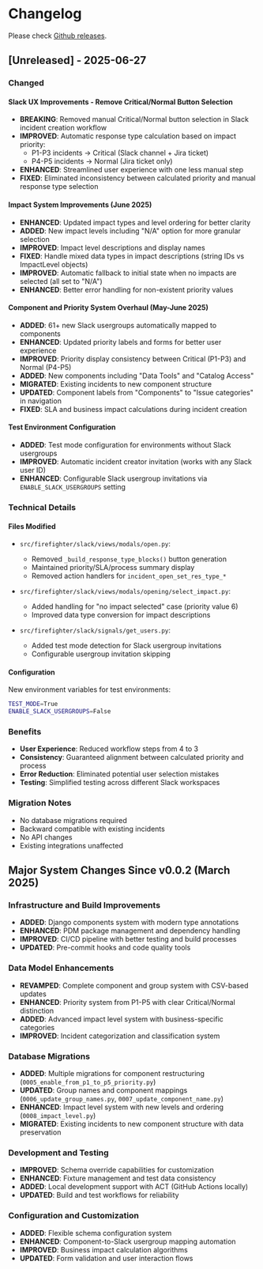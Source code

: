 # Changelog

Please check [Github releases](https://github.com/ManoManoTech/firefighter-incident/releases).

## [Unreleased] - 2025-06-27

### Changed

#### Slack UX Improvements - Remove Critical/Normal Button Selection

- **BREAKING**: Removed manual Critical/Normal button selection in Slack incident creation workflow
- **IMPROVED**: Automatic response type calculation based on impact priority:
  - P1-P3 incidents → Critical (Slack channel + Jira ticket)
  - P4-P5 incidents → Normal (Jira ticket only)
- **ENHANCED**: Streamlined user experience with one less manual step
- **FIXED**: Eliminated inconsistency between calculated priority and manual response type selection

#### Impact System Improvements (June 2025)

- **ENHANCED**: Updated impact types and level ordering for better clarity
- **ADDED**: New impact levels including "N/A" option for more granular selection
- **IMPROVED**: Impact level descriptions and display names
- **FIXED**: Handle mixed data types in impact descriptions (string IDs vs ImpactLevel objects)
- **IMPROVED**: Automatic fallback to initial state when no impacts are selected (all set to "N/A")
- **ENHANCED**: Better error handling for non-existent priority values

#### Component and Priority System Overhaul (May-June 2025)

- **ADDED**: 61+ new Slack usergroups automatically mapped to components
- **ENHANCED**: Updated priority labels and forms for better user experience
- **IMPROVED**: Priority display consistency between Critical (P1-P3) and Normal (P4-P5)
- **ADDED**: New components including "Data Tools" and "Catalog Access"
- **MIGRATED**: Existing incidents to new component structure
- **UPDATED**: Component labels from "Components" to "Issue categories" in navigation
- **FIXED**: SLA and business impact calculations during incident creation

#### Test Environment Configuration

- **ADDED**: Test mode configuration for environments without Slack usergroups
- **IMPROVED**: Automatic incident creator invitation (works with any Slack user ID)
- **ENHANCED**: Configurable Slack usergroup invitations via `ENABLE_SLACK_USERGROUPS` setting

### Technical Details

#### Files Modified

- `src/firefighter/slack/views/modals/open.py`:
  - Removed `_build_response_type_blocks()` button generation
  - Maintained priority/SLA/process summary display
  - Removed action handlers for `incident_open_set_res_type_*`

- `src/firefighter/slack/views/modals/opening/select_impact.py`:
  - Added handling for "no impact selected" case (priority value 6)
  - Improved data type conversion for impact descriptions

- `src/firefighter/slack/signals/get_users.py`:
  - Added test mode detection for Slack usergroup invitations
  - Configurable usergroup invitation skipping

#### Configuration

New environment variables for test environments:

```bash
TEST_MODE=True
ENABLE_SLACK_USERGROUPS=False
```

### Benefits

- **User Experience**: Reduced workflow steps from 4 to 3
- **Consistency**: Guaranteed alignment between calculated priority and process
- **Error Reduction**: Eliminated potential user selection mistakes
- **Testing**: Simplified testing across different Slack workspaces

### Migration Notes

- No database migrations required
- Backward compatible with existing incidents
- No API changes
- Existing integrations unaffected

## Major System Changes Since v0.0.2 (March 2025)

### Infrastructure and Build Improvements

- **ADDED**: Django components system with modern type annotations
- **ENHANCED**: PDM package management and dependency handling
- **IMPROVED**: CI/CD pipeline with better testing and build processes
- **UPDATED**: Pre-commit hooks and code quality tools

### Data Model Enhancements

- **REVAMPED**: Complete component and group system with CSV-based updates
- **ENHANCED**: Priority system from P1-P5 with clear Critical/Normal distinction
- **ADDED**: Advanced impact level system with business-specific categories
- **IMPROVED**: Incident categorization and classification system

### Database Migrations

- **ADDED**: Multiple migrations for component restructuring (`0005_enable_from_p1_to_p5_priority.py`)
- **UPDATED**: Group names and component mappings (`0006_update_group_names.py`, `0007_update_component_name.py`)
- **ENHANCED**: Impact level system with new levels and ordering (`0008_impact_level.py`)
- **MIGRATED**: Existing incidents to new component structure with data preservation

### Development and Testing

- **IMPROVED**: Schema override capabilities for customization
- **ENHANCED**: Fixture management and test data consistency
- **ADDED**: Local development support with ACT (GitHub Actions locally)
- **UPDATED**: Build and test workflows for reliability

### Configuration and Customization

- **ADDED**: Flexible schema configuration system
- **ENHANCED**: Component-to-Slack usergroup mapping automation
- **IMPROVED**: Business impact calculation algorithms
- **UPDATED**: Form validation and user interaction flows

<!-- Contribution is welcome to improve the release and changelog automation -->
